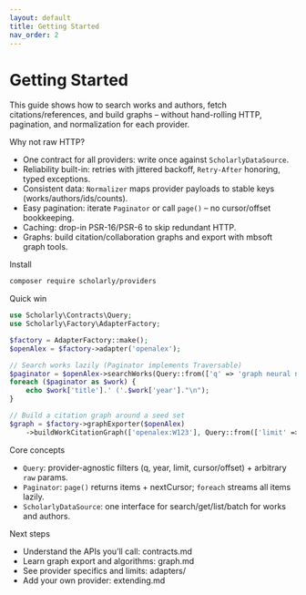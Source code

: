 ```yaml
---
layout: default
title: Getting Started
nav_order: 2
---
```


# Getting Started

This guide shows how to search works and authors, fetch citations/references, and build graphs – without hand-rolling HTTP, pagination, and normalization for each provider.

Why not raw HTTP?
- One contract for all providers: write once against `ScholarlyDataSource`.
- Reliability built-in: retries with jittered backoff, `Retry-After` honoring, typed exceptions.
- Consistent data: `Normalizer` maps provider payloads to stable keys (works/authors/ids/counts).
- Easy pagination: iterate `Paginator` or call `page()` – no cursor/offset bookkeeping.
- Caching: drop-in PSR-16/PSR-6 to skip redundant HTTP.
- Graphs: build citation/collaboration graphs and export with mbsoft graph tools.

Install
```bash
composer require scholarly/providers
```

Quick win
```php
use Scholarly\Contracts\Query;
use Scholarly\Factory\AdapterFactory;

$factory = AdapterFactory::make();
$openAlex = $factory->adapter('openalex');

// Search works lazily (Paginator implements Traversable)
$paginator = $openAlex->searchWorks(Query::from(['q' => 'graph neural networks', 'limit' => 25]));
foreach ($paginator as $work) {
    echo $work['title'].' ('.$work['year']."\n");
}

// Build a citation graph around a seed set
$graph = $factory->graphExporter($openAlex)
    ->buildWorkCitationGraph(['openalex:W123'], Query::from(['limit' => 50]));
```

Core concepts
- `Query`: provider-agnostic filters (q, year, limit, cursor/offset) + arbitrary `raw` params.
- `Paginator`: `page()` returns items + nextCursor; `foreach` streams all items lazily.
- `ScholarlyDataSource`: one interface for search/get/list/batch for works and authors.

Next steps
- Understand the APIs you’ll call: contracts.md
- Learn graph export and algorithms: graph.md
- See provider specifics and limits: adapters/
- Add your own provider: extending.md
